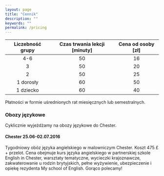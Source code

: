 ```yaml
---
layout: page
title: "Cennik"
description: ""
keywords: ""
permalink: /pricing
---
```


| Liczebność grupy | Czas trwania lekcji [minuty] | Cena od osoby [zł] |
|:-:|:-:|:-:|
| 4-6 | 50 | 16 |
| 3 | 50 | 20 |
| 2 | 50 | 25 |
| 1 dorosły | 60 | 50 |
| 1 dziecko | 60 | 40 |

Płatności w formie uśrednionych rat miesięcznych lub semestralnych.

### Obozy językowe

Cyklicznie wyjeżdżamy na obozy językowe do Chester.

#### Chester 25.06-02.07.2016

Tygodniowy obóz języka angielskiego w malowniczym Chester. Koszt 475 &pound; + przelot.
Cena obejmuje kurs języka angielskiego w partnerskiej szkole English in Chester,
warsztaty tematyczne, wycieczki krajoznawcze, zakwaterowanie u rodzin brytyjskich, 
pełne wyżywienie, ubezpieczenie i opiekę rezydenta My school of English. Gorąco polecamy!